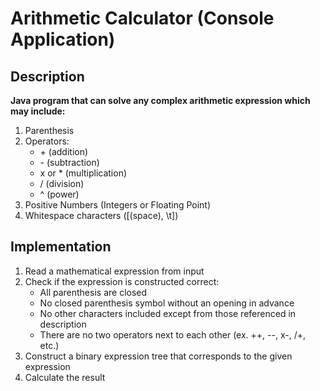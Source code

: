 # Arithmetic Calculator (Console Application)

## Description
__Java program that can solve any complex arithmetic expression which may include:__
1. Parenthesis
2. Operators:
	* \+ (addition)
	* \- (subtraction)
	* x or * (multiplication)
	* / (division)
	* ^ (power)
3. Positive Numbers (Integers or Floating Point)
4. Whitespace characters ([(space), \\t])

## Implementation
1. Read a mathematical expression from input
2. Check if the expression is constructed correct:
	* All parenthesis are closed
	* No closed parenthesis symbol without an opening in advance
	* No other characters included except from those referenced in description
	* There are no two operators next to each other (ex. \+\+, \-\-, x\-, /\+, etc.)
3. Construct a binary expression tree that corresponds to the given expression
4. Calculate the result
